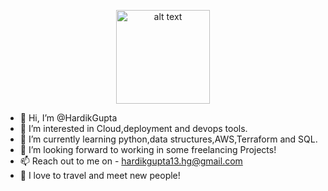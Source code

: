  <p align="center">
<img src="https://user-images.githubusercontent.com/46247882/87126810-77e5d000-c2aa-11ea-832f-70aa4fe394f9.gif" alt="alt text" width="150" height="150" />
</p>





- 👋 Hi, I’m @HardikGupta
- 👀 I’m interested in Cloud,deployment and devops tools.
- 🌱 I’m currently learning python,data structures,AWS,Terraform and SQL.
- 💞️ I’m looking forward to working in some freelancing Projects!
- 📫 Reach out to me on - hardikgupta13.hg@gmail.com
- 👋 I love to travel and meet new people!

<!---
harryg13/harryg13 is a ✨ special ✨ repository because its `README.md` (this file) appears on your GitHub profile.
You can click the Preview link to take a look at your changes.
--->
